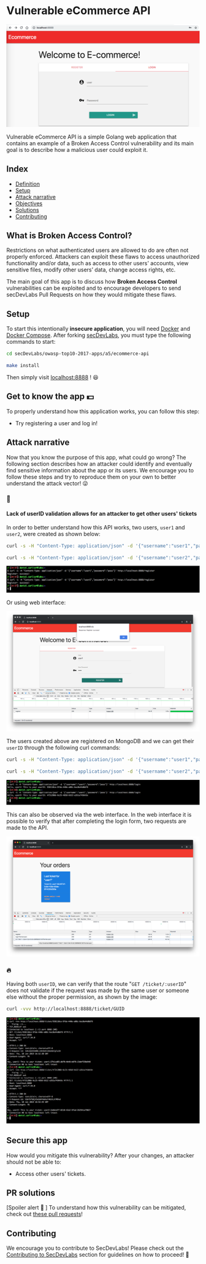 # Vulnerable eCommerce API

<p align="center">
    <img src="images/a5-banner.png"/>
</p>

Vulnerable eCommerce API is a simple Golang web application that contains an example of a Broken Access Control vulnerability and its main goal is to describe how a malicious user could exploit it.

## Index

- [Definition](#what-is-broken-access-control)
- [Setup](#setup)
- [Attack narrative](#attack-narrative)
- [Objectives](#secure-this-app)
- [Solutions](#pr-solutions)
- [Contributing](#contributing)

## What is Broken Access Control?

Restrictions on what authenticated users are allowed to do are often not properly enforced. Attackers can exploit these flaws to access unauthorized functionality and/or data, such as access to other users' accounts, view sensitive files, modify other users’ data, change access rights, etc.

The main goal of this app is to discuss how **Broken Access Control** vulnerabilities can be exploited and to encourage developers to send secDevLabs Pull Requests on how they would mitigate these flaws.

## Setup

To start this intentionally **insecure application**, you will need [Docker][Docker Install] and [Docker Compose][Docker Compose Install]. After forking [secDevLabs](https://github.com/globocom/secDevLabs), you must type the following commands to start:

```sh
cd secDevLabs/owasp-top10-2017-apps/a5/ecommerce-api
```

```sh
make install
```

Then simply visit [localhost:8888][App] ! 😆

## Get to know the app 💵

To properly understand how this application works, you can follow this step:

- Try registering a user and log in!

## Attack narrative

Now that you know the purpose of this app, what could go wrong? The following section describes how an attacker could identify and eventually find sensitive information about the app or its users. We encourage you to follow these steps and try to reproduce them on your own to better understand the attack vector! 😜

### 👀

#### Lack of userID validation allows for an attacker to get other users' tickets

In order to better understand how this API works, two users, `user1` and `user2`, were created as shown below: 

```sh
curl -s -H "Content-Type: application/json" -d '{"username":"user1","password":"pass"}' http://localhost:8888/register  
```
```sh
curl -s -H "Content-Type: application/json" -d '{"username":"user2","password":"pass"}' http://localhost:8888/register
```

<p align="center">
    <img src="images/attack0.png"/>
</p>


Or using web interface:

<p align="center">
    <img src="images/attack1.png"/>
</p>


The users created above are registered on MongoDB and we can get their `userID` through the following curl commands:

```sh
curl -s -H "Content-Type: application/json" -d '{"username":"user1","password":"pass"}' http://localhost:8888/login
```
```sh
curl -s -H "Content-Type: application/json" -d '{"username":"user2","password":"pass"}' http://localhost:8888/login
```

<p align="center">
    <img src="images/attack2.png"/>
</p>

This can also be observed via the web interface. In the web interface it is possible to verify that after completing the login form, two requests are made to the API.

<p align="center">
    <img src="images/attack3.png"/>
</p>

### 🔥

Having both `userID`, we can verify that the route "`GET /ticket/:userID`" does not validate if the request was made by the same user or someone else without the proper permission, as shown by the image:

```sh
curl -vvv http://localhost:8888/ticket/GUID
```

<p align="center">
    <img src="images/attack4.png"/>
</p>

## Secure this app

How would you mitigate this vulnerability? After your changes, an attacker should not be able to:

* Access other users' tickets.

## PR solutions

[Spoiler alert 🚨 ] To understand how this vulnerability can be mitigated, check out [these pull requests](https://github.com/globocom/secDevLabs/pulls?q=is%3Apr+label%3A%22mitigation+solution+%F0%9F%94%92%22+label%3A%22Vulnerable+Ecommerce+API%22)!

## Contributing

We encourage you to contribute to SecDevLabs! Please check out the [Contributing to SecDevLabs](../../../docs/CONTRIBUTING.md) section for guidelines on how to proceed! 🎉

[Docker Install]:  https://docs.docker.com/install/
[Docker Compose Install]: https://docs.docker.com/compose/install/
[App]: http://localhost:8888
[secDevLabs]: https://github.com/globocom/secDevLabs
[2]:https://github.com/globocom/secDevLabs/tree/master/owasp-top10-2017-apps/a5/ecommerce-api